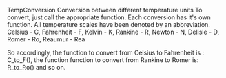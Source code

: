 TempConversion
Conversion between different temperature units To convert, just call the appropriate function. Each conversion has it's own function. All temperature scales have been denoted by an abbreviation. Celsius - C, Fahrenheit - F, Kelvin - K, Rankine - R, Newton - N, Delisle - D, Romer - Ro, Reaumur - Rea

So accordingly, the function to convert from Celsius to Fahrenheit is : C_to_F(), the function function to convert from Rankine to Romer is: R_to_Ro() and so on.
